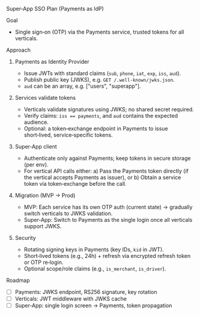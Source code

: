 Super‑App SSO Plan (Payments as IdP)

Goal
- Single sign‑on (OTP) via the Payments service, trusted tokens for all verticals.

Approach
1) Payments as Identity Provider
   - Issue JWTs with standard claims (`sub`, `phone`, `iat`, `exp`, `iss`, `aud`).
   - Publish public key (JWKS), e.g. `GET /.well-known/jwks.json`.
   - `aud` can be an array, e.g. ["users", "superapp"].

2) Services validate tokens
   - Verticals validate signatures using JWKS; no shared secret required.
   - Verify claims: `iss == payments`, and `aud` contains the expected audience.
   - Optional: a token‑exchange endpoint in Payments to issue short‑lived, service‑specific tokens.

3) Super‑App client
   - Authenticate only against Payments; keep tokens in secure storage (per env).
   - For vertical API calls either:
     a) Pass the Payments token directly (if the vertical accepts Payments as issuer), or
     b) Obtain a service token via token‑exchange before the call.

4) Migration (MVP → Prod)
   - MVP: Each service has its own OTP auth (current state) → gradually switch verticals to JWKS validation.
   - Super‑App: Switch to Payments as the single login once all verticals support JWKS.

5) Security
   - Rotating signing keys in Payments (key IDs, `kid` in JWT).
   - Short‑lived tokens (e.g., 24h) + refresh via encrypted refresh token or OTP re‑login.
   - Optional scope/role claims (e.g., `is_merchant`, `is_driver`).

Roadmap
- [ ] Payments: JWKS endpoint, RS256 signature, key rotation
- [ ] Verticals: JWT middleware with JWKS cache
- [ ] Super‑App: single login screen → Payments, token propagation
